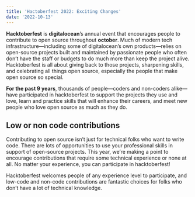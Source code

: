 ```yaml
---
title: 'Hactoberfest 2022: Exciting Changes'
date: '2022-10-13'
---
```


**Hacktoberfest** is **digitalocean**’s annual event that encourages people to contribute to open source throughout **october**. Much of modern tech infrastructure—including some of digitalocean’s own products—relies on open-source projects built and maintained by passionate people who often don’t have the staff or budgets to do much more than keep the project alive. Hacktoberfest is all about giving back to those projects, sharpening skills, and celebrating all things open source, especially the people that make open source so special.

**For the past 9 years**, thousands of people—coders and non-coders alike—have participated in hacktoberfest to support the projects they use and love, learn and practice skills that will enhance their careers, and meet new people who love open source as much as they do.

## Low or non code contributions

Contributing to open source isn’t just for technical folks who want to write code. There are lots of opportunities to use your professional skills in support of open-source projects. This year, we’re making a point to encourage contributions that require some technical experience or none at all. No matter your experience, you can participate in hacktoberfest!

Hacktoberfest welcomes people of any experience level to participate, and low-code and non-code contributions are fantastic choices for folks who don’t have a lot of technical knowledge.
